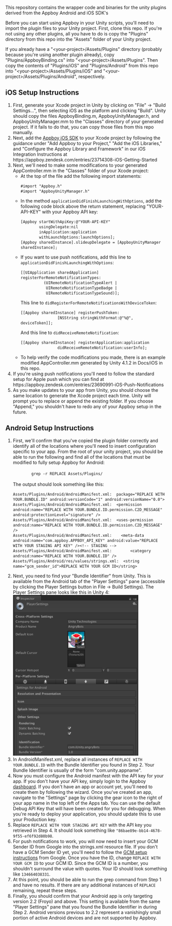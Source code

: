 This repository contains the wrapper code and binaries for the unity plugins derived from the Appboy Android and iOS SDK's

Before you can start using Appboy in your Unity scripts, you'll need to import the plugin files to your Unity project. First, clone this repo. If you're not using any other plugins, all you have to do is copy the "Plugins" directory from this repo into the "Assets" folder of your Unity project. 

If you already have a "\<your-project>/Assets/Plugins" directory (probably because you're using another plugin already), copy "Plugins/AppboyBinding.cs" into "\<your-project>/Assets/Plugins". Then copy the contents of "Plugins/iOS" and "Plugins/Android" from this repo into "\<your-project>/Assets/Plugins/iOS" and "\<your-project>/Assets/Plugins/Android", respectively.

## iOS Setup Instructions
<ol>
<li>
First, generate your Xcode project in Unity by clicking on "File" -> "Build Settings...", then selecting iOS as the platform and clicking "Build". Unity should copy the files AppboyBinding.m, AppboyUnityManager.h, and AppboyUnityManager.mm to the "Classes" directory of your generated project. If it fails to do that, you can copy those files from this repo manually.
</li>
<li>
Next, add the <a href="https://github.com/appboy/appboy-ios-sdk">Appboy iOS SDK</a> to your Xcode project by following the guidance under "Add Appboy to your Project," "Add the iOS Libraries," and "Configure the Appboy Library and Framework" in our iOS Integration Instructions at https://appboy.zendesk.com/entries/23714308-iOS-Getting-Started
</li>
<li>
Next, we'll need to make some modifications to your generated AppController.mm in the "Classes" folder of your Xcode project:
<ul>
<li>
At the top of the file add the following import statements:
<pre><code>#import "Appboy.h"
#import "AppboyUnityManager.h"
</code></pre>
</li>
<li>
In the method <code>applicationDidFinishLaunchingWithOptions</code>, add the following code block above the return statement, replacing "YOUR-API-KEY" with your Appboy API key:
<pre><code>[Appboy startWithApiKey:@"YOUR-API-KEY"
        usingDelegate:nil
        inApplication:application
        withLaunchOptions:launchOptions];
[Appboy sharedInstance].slideupDelegate = [AppboyUnityManager sharedInstance];
</code></pre>
</li>
<li>
If you want to use push notifications, add this line to <code>applicationDidFinishLaunchingWithOptions</code>:
<pre><code>[[UIApplication sharedApplication] registerForRemoteNotificationTypes: 
          (UIRemoteNotificationTypeAlert | 
           UIRemoteNotificationTypeBadge |     
           UIRemoteNotificationTypeSound)];
</code></pre>
This line to <code>didRegisterForRemoteNotificationsWithDeviceToken</code>:
<pre><code>[[Appboy sharedInstance] registerPushToken:
                [NSString stringWithFormat:@"%@", deviceToken]];
</code></pre>
And this line to <code>didReceiveRemoteNotification</code>:
<pre><code>[[Appboy sharedInstance] registerApplication:application
                didReceiveRemoteNotification:userInfo];
</code></pre>
</li>
<li>
To help verify the code modifications you made, there is an example modified AppController.mm generated by Unity 4.1.2 in Docs/iOS in this repo.
</li>
</ul>
</li>
<li>
If you're using push notifications you'll need to follow the standard setup for Apple push which you can find at https://appboy.zendesk.com/entries/23690991-iOS-Push-Notifications
</li>
<li>
As you make updates to your app from Unity, you should choose the same location to generate the Xcode project each time. Unity will prompt you to replace or append the existing folder. If you choose "Append," you shouldn't have to redo any of your Appboy setup in the future.
</li>
</ol>

## Android Setup Instructions
<ol>
<li>
First, we'll confirm that you've copied the plugin folder correctly and identify all of the locations where you'll need to insert configuration specific to your app. From the root of your unity project, you should be able to run the following and find all of the locations that must be modified to fully setup Appboy for Android:
<br />
<code>
        grep -r REPLACE Assets/Plugins/
</code>
<br />
The output should look something like this:
<pre><code>Assets/Plugins/Android/AndroidManifest.xml:  package="REPLACE WITH YOUR.BUNDLE.ID" android:versionCode="1" android:versionName="0.0"&gt;
Assets/Plugins/Android/AndroidManifest.xml:  &lt;permission android:name="REPLACE WITH YOUR.BUNDLE.ID.permission.C2D_MESSAGE" android:protectionLevel="signature" /&gt;
Assets/Plugins/Android/AndroidManifest.xml:  &lt;uses-permission android:name="REPLACE WITH YOUR.BUNDLE.ID.permission.C2D_MESSAGE" /&gt;
Assets/Plugins/Android/AndroidManifest.xml:    &lt;meta-data android:name="com.appboy.APPBOY_API_KEY" android:value="REPLACE WITH YOUR STAGING API KEY" /&gt;&lt;!-- STAGING --&gt;
Assets/Plugins/Android/AndroidManifest.xml:        &lt;category android:name="REPLACE WITH YOUR.BUNDLE.ID" /&gt;
Assets/Plugins/Android/res/values/strings.xml:  &lt;string name="gcm_sender_id">REPLACE WITH YOUR GCM ID&lt;/string&gt;
</code></pre>
</li>
<li>Next, you need to find your "Bundle Identifier" from Unity. This is available from the Android tab of the "Player Settings" pane (accessible by clicking the Player Settings button in File -> Build Settings). The Player Settings pane looks like this in Unity 4: 
<br />
<img height=500 src="Docs/Images/UnityBundleIdentifier.png" />
</li>
<li>
In AndroidManifest.xml, replace all instances of <code>REPLACE WITH YOUR.BUNDLE.ID</code> with the Bundle Identifier you found in Step 2. Your Bundle Identifier is usually of the form "com.unity.appname".
</li>
<li>
Now you must configure the Android manifest with the API key for your app. If you don't have your API key, simply login to the Appboy <a href="http://sweeney.appboy.com">dashboard</a>. If you don't have an app or account yet, you'll need to create them by following the wizard. Once you've created an app, navigate to the "Settings" page by clicking the gear icon to the right of your app name in the top left of the Apps tab. You can use the default Debug API Key that will have been created for you for debugging. When you're ready to deploy your application, you should update this to use your Production key.
</li>
<li>
Replace <code>REPLACE WITH YOUR STAGING API KEY</code> with the API key you retrieved in Step 4. It should look something like <code>"86bae89e-bb14-4678-9f55-ef6f92d80b98</code>.
</li>
<li>
For push notifications to work, you will now need to insert your GCM Sender ID from Google into the strings.xml resource file. If you don't have a GCM Sender ID yet, you'll need to follow the <a href="http://developer.android.com/google/gcm/gs.html">GCM setup instructions</a> from Google. Once you have the ID, change <code>REPLACE WITH YOUR GCM ID</code> to your GCM ID. Since the GCM ID is a number, you shouldn't surround the value with quotes. Your ID should look something like <code>134664038331</code>.
<li>
At this point, you should be able to run the grep command from Step 1 and have no results. If there are any additional instances of <code>REPLACE</code> remaining, repeat these steps.
</li>
<li>
Finally, you should confirm that your Android app is only targeting version 2.2 (Froyo) and above. This setting is available from the same "Player Settings" pane that you found the Bundle Identifier in during Step 2. Android versions previous to 2.2 represent a vanishingly small portion of active Android devices and are not supported by Appboy.
</li>
</ol>
